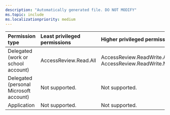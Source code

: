 ```yaml
---
description: "Automatically generated file. DO NOT MODIFY"
ms.topic: include
ms.localizationpriority: medium
---
```


|Permission type|Least privileged permissions|Higher privileged permissions|
|:---|:---|:---|
|Delegated (work or school account)|AccessReview.Read.All|AccessReview.ReadWrite.All, AccessReview.ReadWrite.Membership|
|Delegated (personal Microsoft account)|Not supported.|Not supported.|
|Application|Not supported.|Not supported.|

